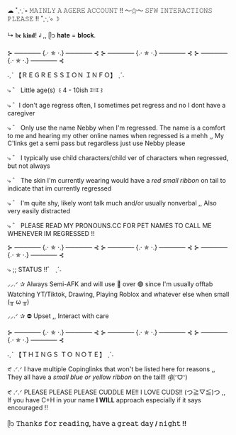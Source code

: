 ☁ ˟𐬿ᣞ∘ 𝙼𝙰𝙸𝙽𝙻𝚈 𝙰 𝙰𝙶𝙴𝚁𝙴 𝙰𝙲𝙲𝙾𝚄𝙽𝚃 !! 〜⚝〜 𝚂𝙵𝚆 𝙸𝙽𝚃𝙴𝚁𝙰𝙲𝚃𝙸𝙾𝙽𝚂 𝙿𝙻𝙴𝙰𝚂𝙴 !!  ˟𐬿ᣞ∘ ☽

↳ 𝐛𝐞 𝐤𝐢𝐧𝐝! ↲ ,, ᥫ᭡ 𝐡𝐚𝐭𝐞 = 𝐛𝐥𝐨𝐜𝐤.

⊱ ────── {.⋅ ✯ ⋅.} ────── ⊰ ⊱ ────── {.⋅ ✯ ⋅.} ────── ⊰ ⊱ ────── {.⋅ ✯ ⋅.} ────── ⊰

˗ˏˋ 【﻿ＲＥＧＲＥＳＳＩＯＮ ＩＮＦＯ】 ˎˊ˗

⤷ ゛ Little age(s) ⁠ ꒰ 4 - 10ish  𐂯  ꒱

⤷ ゛I don't age regress often, I sometimes pet regress and no I dont have a caregiver

⤷ ゛ Only use the name Nebby when I'm regressed. The name is a comfort to me and hearing my other online names when regressed is a mehh ,, My C'links get a semi pass but regardless just use Nebby please

⤷ ゛ I typically use child characters/child ver of characters when regressed, but not always

⤷ ゛ The skin I'm currently wearing would have a *red small ribbon* on tail to indicate that im currently regressed

⤷ ゛ I'm quite shy, likely wont talk much and/or usually nonverbal ,, Also very easily distracted

⤷ ゛ PLEASE READ MY PRONOUNS.CC FOR PET NAMES TO CALL ME WHENEVER IM REGRESSED !!

⊱ ────── {.⋅ ✯ ⋅.} ────── ⊰ ⊱ ────── {.⋅ ✯ ⋅.} ────── ⊰ ⊱ ────── {.⋅ ✯ ⋅.} ────── ⊰

⤷ ;; STATUS !!゛ ˎˊ˗

⸝⸝.ᐟ ✰ Always Semi-AFK and will use 🌙 over 🟢 since I'm usually offtab Watching YT/Tiktok, Drawing, Playing Roblox and whatever else when small (╥ ω ╥)

⸝⸝.ᐟ ✰ ⛔ Upset ,, Interact with care

⊱ ────── {.⋅ ✯ ⋅.} ────── ⊰ ⊱ ────── {.⋅ ✯ ⋅.} ────── ⊰ ⊱ ────── {.⋅ ✯ ⋅.} ────── ⊰

˗ˏˋ 【﻿ＴＨＩＮＧＳ ＴＯ ＮＯＴＥ】 ˎˊ˗

𑣲 .ᐟ.ᐟ I have multiple Copinglinks that won't be listed here for reasons ,, They all have a *small blue or yellow ribbon* on the tail!! ദ്ദി(ᵔᗜᵔ)

𑣲 .ᐟ.ᐟ PLEASE PLEASE PLEASE CUDDLE ME!! I LOVE CUDS!! (つ≧▽≦)つ ,, If you have C+H in your name **I WILL** approach especially if it says encouraged !! 

ᥫ᭡ **𝚃𝚑𝚊𝚗𝚔𝚜 𝚏𝚘𝚛 𝚛𝚎𝚊𝚍𝚒𝚗𝚐, 𝚑𝚊𝚟𝚎 𝚊 𝚐𝚛𝚎𝚊𝚝 𝚍𝚊𝚢 / 𝚗𝚒𝚐𝚑𝚝 !!**
